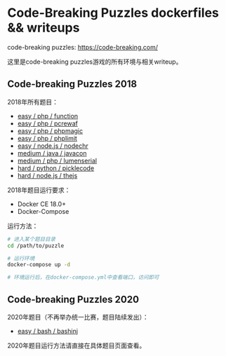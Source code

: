 # Code-Breaking Puzzles dockerfiles && writeups

code-breaking puzzles: https://code-breaking.com/

这里是code-breaking puzzles游戏的所有环境与相关writeup。

## Code-breaking Puzzles 2018

2018年所有题目：

- [easy / php / function](2018/function)
- [easy / php / pcrewaf](2018/pcrewaf)
- [easy / php / phpmagic](2018/phpmagic)
- [easy / php / phplimit](2018/phplimit)
- [easy / node.js / nodechr](2018/nodechr)
- [medium / java / javacon](2018/javacon)
- [medium / php / lumenserial](2018/lumenserial)
- [hard / python / picklecode](2018/picklecode)
- [hard / node.js / thejs](2018/thejs)

2018年题目运行要求：

- Docker CE 18.0+
- Docker-Compose

运行方法：

```bash
# 进入某个题目目录
cd /path/to/puzzle

# 运行环境
docker-compose up -d

# 环境运行后，在docker-compose.yml中查看端口，访问即可
```

## Code-breaking Puzzles 2020

2020年题目（不再举办统一比赛，题目陆续发出）：

- [easy / bash / bashinj](2020/bashinj)

2020年题目运行方法请直接在具体题目页面查看。
